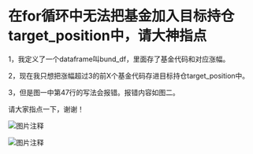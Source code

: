 # 在for循环中无法把基金加入目标持仓target_position中，请大神指点

1，我定义了一个dataframe叫bund_df，里面存了基金代码和对应涨幅。

2，现在我只想把涨幅超过3的前X个基金代码存进目标持仓target_position中。

3，但是图一中第47行的写法会报错。报错内容如图二。

请大家指点一下，谢谢！

![图片注释](http://storage-uqer.datayes.com/5ad804fdea536e013b59c663/5c66a50e-581f-11e8-a9af-0242ac140002)

![图片注释](http://storage-uqer.datayes.com/5ad804fdea536e013b59c663/67bee592-581f-11e8-b7cc-0242ac140002)